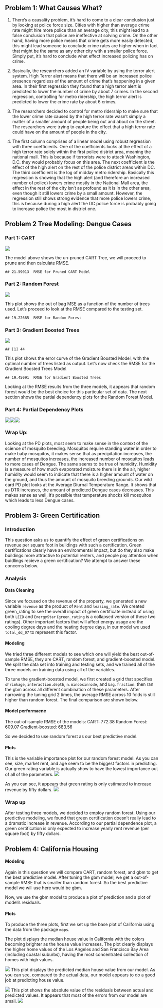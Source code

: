 ## Problem 1: What Causes What?

1.  There’s a causality problem, it’s hard to come to a clear conclusion
    just by looking at police force size. Cities with higher than
    average crime rate might hire more police than an average city, this
    might lead to a false conclusion that police are ineffective at
    solving crime. On the other hand, having more police means that
    crime gets more easily detected, this might lead someone to conclude
    crime rates are higher when in fact that might be the same as any
    other city with a smaller police force. Simply put, it’s hard to
    conclude what effect increased policing has on crime.

2.  Basically, the researchers added an IV variable by using the terror
    alert system. High Terror alert means that there will be an
    increased police presence regardless of the amount of crime that’s
    happening in a given area. In their first regression they found that
    a high terror alert is predicted to lower the number of crime by
    about 7 crimes. In the second regression, controlling for metro
    ridership, the high terror alert is predicted to lower the crime
    rate by about 6 crimes.  

3.  The researchers decided to control for metro ridership to make sure
    that the lower crime rate caused by the high terror rate wasn’t
    simply a matter of a smaller amount of people being out and about on
    the street. The researchers were trying to capture the effect that a
    high terror rate could have on the amount of people in the city.

4.  The first column comprises of a linear model using robust regression
    with three coefficients. One of the coefficients looks at the effect
    of a high terror rate solely within the first police district area,
    meaning the national mall. This is because if terrorists were to
    attack Washington, D.C. they would probably focus on this area. The
    next coefficient is the effect of the high alert on the rest of the
    police district areas within DC. The third coefficient is the log of
    midday metro ridership. Basically this regression is showing that
    the high alert (and therefore an increased number of police) lowers
    crime mostly in the National Mall area, the effect in the rest of
    the city isn’t as profound as it is in the other area, even though
    it still lowers crime by a small amount. However, the regression
    still shows strong evidence that more police lowers crime, this is
    because during a high alert the DC police force is probably going to
    increase police the most in district one.

## Problem 2 Tree Modeling: Dengue Cases

### Part 1: CART

![](exercise_3_files/figure-markdown_strict/2-1.png)

The model above shows the un-pruned CART Tree, we will proceed to prune
and then calculate RMSE.

    ## 21.59013  RMSE for Pruned CART Model

### Part 2: Random Forest

![](exercise_3_files/figure-markdown_strict/2%20cont%20again%20-1.png)

This plot shows the out of bag MSE as a function of the number of trees
used. Let’s proceed to look at the RMSE compared to the testing set.

    ## 19.22685  RMSE for Random Forest

### Part 3: Gradient Boosted Trees

![](exercise_3_files/figure-markdown_strict/2%20boosted%20-1.png)

    ## [1] 44

This plot shows the error curve of the Gradient Boosted Model, with the
optimal number of trees listed as output. Let’s now check the RMSE for
the Gradient Boosted Trees Model.

    ## 19.45091  RMSE for Gradient Boosted Trees

Looking at the RMSE results from the three models, it appears that
random forest would be the best choice for this particular set of data.
The next section shows the partial dependency plots for the Random
Forest Model.

### Part 4: Partial Dependency Plots

![](exercise_3_files/figure-markdown_strict/2%20PD%20plots-1.png)![](exercise_3_files/figure-markdown_strict/2%20PD%20plots-2.png)![](exercise_3_files/figure-markdown_strict/2%20PD%20plots-3.png)

### Wrap Up:

Looking at the PD plots, most seem to make sense in the context of the
science of mosquito breeding. Mosquitos require standing water in order
to make baby mosquitos, it makes sense that as precipitation increases,
the number of mosquitos increases, the increased number of mosquitos
leads to more cases of Dengue. The same seems to be true of humidity.
Humidity is a measure of how much evaporated moisture there is in the
air, higher humidity would seem to indicate that there is a higher
amount of water on the ground, and thus the amount of mosquito breeding
grounds. Our wild card PD plot looks at the Average Diurnal Temperature
Range. It shows that as DTR increases, the amount of predicted Dengue
cases decreases. This makes sense as well, it’s possible that
temperature shocks kill mosquitos which leads to less Dengue cases.

## Problem 3: Green Certification

### Introduction

This question asks us to quantify the effect of green certifications on
revenue per square foot in buildings with such a certification. Green
certifications clearly have an environmental impact, but do they also
make buildings more attractive to potential renters, and people pay
attention when buidlings recieve a green certification? We attempt to
answer these concerns below.

### Analysis

#### Data Cleaning

Since we focused on the revenue of the property, we generated a new
variable `revenue` as the product of `Rent` and `leasing_rate`. We
created green\_rating to see the overall impact of green certificate
instead of using both `LEED` and `EnergyStar` (`green_rating` is a
collapsed version of these two ratings). Other important factors that
will affect energy usage are the cooling degree days and the heating
degree days, in our model we used `total_dd_07` to represent this
factor.

#### Modeling

We tried three different models to see which one will yield the best
out-of-sample RMSE, they are CART, random forest, and gradient-boosted
model. We split the data set into training and testing sets, and we
trained all of the three models on training data using all of the
variables.

To tune the gradient-boosted model, we first created a grid that
specifies `shrinkage`, `interaction.depth`, `n.minobsinnode`, and
`bag.fraction`. then ran the gbm across all different combination of
these parameters. After narrowing the tuning grid 2 times, the average
RMSE across 10 folds is still higher than random forest. The final
comparison are shown below.

#### Model performacne

The out-of-sample RMSE of the models: CART: 772.38 Random Forest: 609.07
Gradient-boosted: 683.56

So we decided to use random forest as our best predictive model.

#### Plots

This is the variable importance plot for our random forest model. As you
can see, size, market rent, and age seem to be the biggest factors in
predicting. Our green rating variable is actually show to have the
lowest importance out of all of the parameters.
![](exercise_3_files/figure-markdown_strict/Q3%20-%20VI%20plot-1.png)

As you can see, it appears that green rating is only estimated to
increase revenue by fifty dollars.
![](exercise_3_files/figure-markdown_strict/partail%20plot-1.png)

### Wrap up

After testing three models, we decided to employ random forest. Using
our predictive modeling, we found that green certification doesn’t
really lead to a dramatic increase in revenue. According to our partial
dependence plot, a green certification is only expected to increase
yearly rent revenue (per square foot) by fifty dollars.

## Problem 4: California Housing

#### Modeling

Again in this question we will compare CART, random forest, and gbm to
get the best predictive model. After tuning the gbm model, we get a
out-of-sample RMSE that is smaller than random forest. So the best
predictive model we will use here would be gbm.

Now, we use the gbm model to produce a plot of prediction and a plot of
model’s residuals.

#### Plots

To produce the three plots, first we set up the base plot of California
using the data from the package `maps`.

The plot displays the median house value in California with the colors
becoming brighter as the house value increases. The plot clearly
displays the higher home values of the Los Angeles and San Francisco Bay
Area (including coastal suburbs), having the most concentrated
collection of homes with high values.

![](exercise_3_files/figure-markdown_strict/Q4%20-%20plot%201-1.png)
This plot displays the predicted median house value from our model. As
you can see, compared to the actual data, our model appears to do a good
job at predicting house value.

![](exercise_3_files/figure-markdown_strict/Q4%20-%20plot%202-1.png)
This plot shows the absolute value of the residuals between actual and
predicted values. It appears that most of the errors from our model are
small.
![](exercise_3_files/figure-markdown_strict/Q4%20-%20plot%203-1.png)
